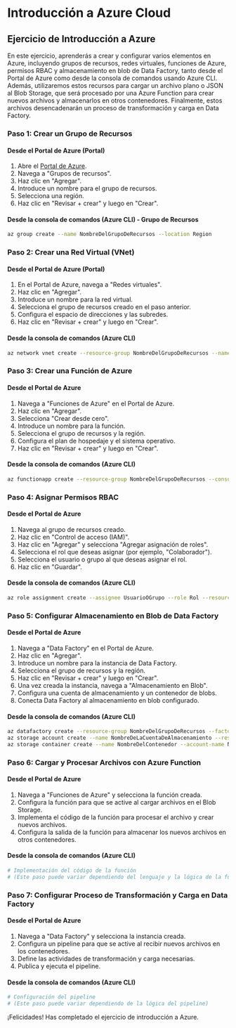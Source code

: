 # Introducción a Azure Cloud

## Ejercicio de Introducción a Azure

En este ejercicio, aprenderás a crear y configurar varios elementos en Azure, incluyendo grupos de recursos, redes virtuales, funciones de Azure, permisos RBAC y almacenamiento en blob de Data Factory, tanto desde el Portal de Azure como desde la consola de comandos usando Azure CLI. Además, utilizaremos estos recursos para cargar un archivo plano o JSON al Blob Storage, que será procesado por una Azure Function para crear nuevos archivos y almacenarlos en otros contenedores. Finalmente, estos archivos desencadenarán un proceso de transformación y carga en Data Factory.

### Paso 1: Crear un Grupo de Recursos

#### Desde el Portal de Azure (Portal)

1. Abre el [Portal de Azure](https://portal.azure.com/).
2. Navega a "Grupos de recursos".
3. Haz clic en "Agregar".
4. Introduce un nombre para el grupo de recursos.
5. Selecciona una región.
6. Haz clic en "Revisar + crear" y luego en "Crear".

#### Desde la consola de comandos (Azure CLI) - Grupo de Recursos

```sh
az group create --name NombreDelGrupoDeRecursos --location Region
```

### Paso 2: Crear una Red Virtual (VNet)

#### Desde el Portal de Azure (Portal)

1. En el Portal de Azure, navega a "Redes virtuales".
2. Haz clic en "Agregar".
3. Introduce un nombre para la red virtual.
4. Selecciona el grupo de recursos creado en el paso anterior.
5. Configura el espacio de direcciones y las subredes.
6. Haz clic en "Revisar + crear" y luego en "Crear".

#### Desde la consola de comandos (Azure CLI)

```sh
az network vnet create --resource-group NombreDelGrupoDeRecursos --name NombreDeLaVNet --address-prefix PrefijoDeDirección --subnet-name NombreDeLaSubred --subnet-prefix PrefijoDeDirecciónDeLaSubred
```

### Paso 3: Crear una Función de Azure

#### Desde el Portal de Azure

1. Navega a "Funciones de Azure" en el Portal de Azure.
2. Haz clic en "Agregar".
3. Selecciona "Crear desde cero".
4. Introduce un nombre para la función.
5. Selecciona el grupo de recursos y la región.
6. Configura el plan de hospedaje y el sistema operativo.
7. Haz clic en "Revisar + crear" y luego en "Crear".

#### Desde la consola de comandos (Azure CLI)

```sh
az functionapp create --resource-group NombreDelGrupoDeRecursos --consumption-plan-location Region --runtime Runtime --functions-version Version --name NombreDeLaFunción --storage-account NombreDeLaCuentaDeAlmacenamiento
```

### Paso 4: Asignar Permisos RBAC

#### Desde el Portal de Azure

1. Navega al grupo de recursos creado.
2. Haz clic en "Control de acceso (IAM)".
3. Haz clic en "Agregar" y selecciona "Agregar asignación de roles".
4. Selecciona el rol que deseas asignar (por ejemplo, "Colaborador").
5. Selecciona el usuario o grupo al que deseas asignar el rol.
6. Haz clic en "Guardar".

#### Desde la consola de comandos (Azure CLI)

```sh
az role assignment create --assignee UsuarioOGrupo --role Rol --resource-group NombreDelGrupoDeRecursos
```

### Paso 5: Configurar Almacenamiento en Blob de Data Factory

#### Desde el Portal de Azure

1. Navega a "Data Factory" en el Portal de Azure.
2. Haz clic en "Agregar".
3. Introduce un nombre para la instancia de Data Factory.
4. Selecciona el grupo de recursos y la región.
5. Haz clic en "Revisar + crear" y luego en "Crear".
6. Una vez creada la instancia, navega a "Almacenamiento en Blob".
7. Configura una cuenta de almacenamiento y un contenedor de blobs.
8. Conecta Data Factory al almacenamiento en blob configurado.

#### Desde la consola de comandos (Azure CLI)

```sh
az datafactory create --resource-group NombreDelGrupoDeRecursos --factory-name NombreDeLaDataFactory --location Region
az storage account create --name NombreDeLaCuentaDeAlmacenamiento --resource-group NombreDelGrupoDeRecursos --location Region --sku Standard_LRS
az storage container create --name NombreDelContenedor --account-name NombreDeLaCuentaDeAlmacenamiento
```

### Paso 6: Cargar y Procesar Archivos con Azure Function

#### Desde el Portal de Azure

1. Navega a "Funciones de Azure" y selecciona la función creada.
2. Configura la función para que se active al cargar archivos en el Blob Storage.
3. Implementa el código de la función para procesar el archivo y crear nuevos archivos.
4. Configura la salida de la función para almacenar los nuevos archivos en otros contenedores.

#### Desde la consola de comandos (Azure CLI)

```sh
# Implementación del código de la función
# (Este paso puede variar dependiendo del lenguaje y la lógica de la función)
```

### Paso 7: Configurar Proceso de Transformación y Carga en Data Factory

#### Desde el Portal de Azure

1. Navega a "Data Factory" y selecciona la instancia creada.
2. Configura un pipeline para que se active al recibir nuevos archivos en los contenedores.
3. Define las actividades de transformación y carga necesarias.
4. Publica y ejecuta el pipeline.

#### Desde la consola de comandos (Azure CLI)

```sh
# Configuración del pipeline
# (Este paso puede variar dependiendo de la lógica del pipeline)
```

¡Felicidades! Has completado el ejercicio de introducción a Azure.
